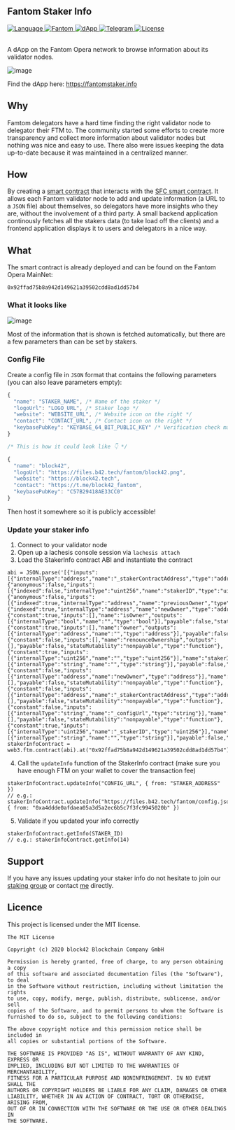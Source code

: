 ## Fantom Staker Info

<div>
  <a href="#">
    <img src="https://img.shields.io/badge/language-solidity-green.svg" alt="Language" />
  </a>
  <a href="https://explorer.fantom.network/address/0x92ffad75b8a942d149621a39502cdd8ad1dd57b4">
    <img src="https://img.shields.io/badge/network-fantom-3478ef.svg" alt="Fantom" />
  </a>
  <a href="https://fantomstaker.info">
    <img src="https://img.shields.io/badge/dapp-live-brightgreen.svg" alt="dApp" />
  </a>
  <a href="https://t.me/block42_fantom">
    <img src="https://img.shields.io/badge/contact-telegram-0088cc.svg" alt="Telegram" />
  </a>
  <a href="#">
    <img src="https://img.shields.io/badge/license-MIT-green.svg" alt="License" />
  </a>
</div>

<br />

A dApp on the Fantom Opera network to browse information about its validator nodes.

![image](https://user-images.githubusercontent.com/6087393/72288647-c68f1600-3649-11ea-8f3b-a4a29edfd344.png)

Find the dApp here: https://fantomstaker.info

## Why

Famtom delegators have a hard time finding the right validator node to delegator their FTM to. The community started some efforts to create more transparency and collect more information about validator nodes but nothing was nice and easy to use. There also were issues keeping the data up-to-date because it was maintained in a centralized manner.

## How

By creating a [smart contract](https://github.com/block42-blockchain-company/fantom-staker-info/blob/master/smart-contract/contracts/StakerInfo.sol) that interacts with the [SFC smart contract](https://github.com/Fantom-foundation/fantom-sfc/blob/master/contracts/sfc/Staker.sol). It allows each Fantom validator node to add and update information (a URL to a `JSON` file) about themselves, so delegators have more insights who they are, without the involvement of a third party.
A small backend application continously fetches all the stakers data (to take load off the clients) and a frontend application displays it to users and delegators in a nice way.

## What

The smart contract is already deployed and can be found on the Fantom Opera MainNet:

```solidity
0x92ffad75b8a942d149621a39502cdd8ad1dd57b4
```

### What it looks like

![image](https://user-images.githubusercontent.com/6087393/72285334-30f08800-3643-11ea-9e68-de7dc54190cc.png)

Most of the information that is shown is fetched automatically, but there are a few parameters than can be set by stakers.

### Config File

Create a config file in `JSON` format that contains the following parameters (you can also leave parameters empty):

```js
{
  "name": "STAKER_NAME", /* Name of the staker */
  "logoUrl": "LOGO_URL", /* Staker logo */
  "website": "WEBSITE_URL", /* Website icon on the right */
  "contact": "CONTACT_URL", /* Contact icon on the right */
  "keybasePubKey": "KEYBASE_64_BIT_PUBLIC_KEY" /* Verification check mark beside the staker name */
}

/* This is how it could look like 👇 */

{
  "name": "block42",
  "logoUrl": "https://files.b42.tech/fantom/block42.png",
  "website": "https://block42.tech",
  "contact": "https://t.me/block42_fantom",
  "keybasePubKey": "C57B29418AE33CC0"
}
```

Then host it somewhere so it is publicly accessible!

### Update your staker info

1. Connect to your validator node
2. Open up a lachesis console session via `lachesis attach`
3. Load the StakerInfo contract ABI and instantiate the contract

```solidity
abi = JSON.parse('[{"inputs":[{"internalType":"address","name":"_stakerContractAddress","type":"address"}],"payable":false,"stateMutability":"nonpayable","type":"constructor"},{"anonymous":false,"inputs":[{"indexed":false,"internalType":"uint256","name":"stakerID","type":"uint256"}],"name":"InfoUpdated","type":"event"},{"anonymous":false,"inputs":[{"indexed":true,"internalType":"address","name":"previousOwner","type":"address"},{"indexed":true,"internalType":"address","name":"newOwner","type":"address"}],"name":"OwnershipTransferred","type":"event"},{"constant":true,"inputs":[],"name":"isOwner","outputs":[{"internalType":"bool","name":"","type":"bool"}],"payable":false,"stateMutability":"view","type":"function"},{"constant":true,"inputs":[],"name":"owner","outputs":[{"internalType":"address","name":"","type":"address"}],"payable":false,"stateMutability":"view","type":"function"},{"constant":false,"inputs":[],"name":"renounceOwnership","outputs":[],"payable":false,"stateMutability":"nonpayable","type":"function"},{"constant":true,"inputs":[{"internalType":"uint256","name":"","type":"uint256"}],"name":"stakerInfos","outputs":[{"internalType":"string","name":"","type":"string"}],"payable":false,"stateMutability":"view","type":"function"},{"constant":false,"inputs":[{"internalType":"address","name":"newOwner","type":"address"}],"name":"transferOwnership","outputs":[],"payable":false,"stateMutability":"nonpayable","type":"function"},{"constant":false,"inputs":[{"internalType":"address","name":"_stakerContractAddress","type":"address"}],"name":"updateStakerContractAddress","outputs":[],"payable":false,"stateMutability":"nonpayable","type":"function"},{"constant":false,"inputs":[{"internalType":"string","name":"_configUrl","type":"string"}],"name":"updateInfo","outputs":[],"payable":false,"stateMutability":"nonpayable","type":"function"},{"constant":true,"inputs":[{"internalType":"uint256","name":"_stakerID","type":"uint256"}],"name":"getInfo","outputs":[{"internalType":"string","name":"","type":"string"}],"payable":false,"stateMutability":"view","type":"function"}]')
stakerInfoContract = web3.ftm.contract(abi).at("0x92ffad75b8a942d149621a39502cdd8ad1dd57b4")
```

4. Call the `updateInfo` function of the StakerInfo contract (make sure you have enough FTM on your wallet to cover the transaction fee)

```solidity
stakerInfoContract.updateInfo("CONFIG_URL", { from: "STAKER_ADDRESS" })
// e.g.: stakerInfoContract.updateInfo("https://files.b42.tech/fantom/config.json", { from: "0xa4ddde0afdaea05a3d5a2ec6b5c7f3fc9945020b" })
```

5. Validate if you updated your info correctly

```solidity
stakerInfoContract.getInfo(STAKER_ID)
// e.g.: stakerInfoContract.getInfo(14)
```

## Support

If you have any issues updating your staker info do not hesitate to join our [staking group](https://t.me/block42_fantom) or contact [me](https://t.me/christianlanz) directly.

## Licence

This project is licensed under the MIT license.

```
The MIT License

Copyright (c) 2020 block42 Blockchain Company GmbH

Permission is hereby granted, free of charge, to any person obtaining a copy
of this software and associated documentation files (the "Software"), to deal
in the Software without restriction, including without limitation the rights
to use, copy, modify, merge, publish, distribute, sublicense, and/or sell
copies of the Software, and to permit persons to whom the Software is
furnished to do so, subject to the following conditions:

The above copyright notice and this permission notice shall be included in
all copies or substantial portions of the Software.

THE SOFTWARE IS PROVIDED "AS IS", WITHOUT WARRANTY OF ANY KIND, EXPRESS OR
IMPLIED, INCLUDING BUT NOT LIMITED TO THE WARRANTIES OF MERCHANTABILITY,
FITNESS FOR A PARTICULAR PURPOSE AND NONINFRINGEMENT. IN NO EVENT SHALL THE
AUTHORS OR COPYRIGHT HOLDERS BE LIABLE FOR ANY CLAIM, DAMAGES OR OTHER
LIABILITY, WHETHER IN AN ACTION OF CONTRACT, TORT OR OTHERWISE, ARISING FROM,
OUT OF OR IN CONNECTION WITH THE SOFTWARE OR THE USE OR OTHER DEALINGS IN
THE SOFTWARE.
```

